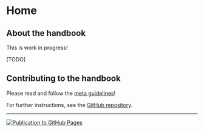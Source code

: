 # Home

## About the handbook

This is work in progress!

[TODO]

## Contributing to the handbook

Please read and follow the [meta guidelines](./meta-guidelines.md)!

For further instructions, see the
[GitHub repository](https://github.com/clarin-eric/handbook-development).

----
[![Publication to GitHub Pages](https://github.com/clarin-eric/handbook-development/actions/workflows/publish.yml/badge.svg)](https://github.com/clarin-eric/handbook-development/actions/workflows/publish.yml)
